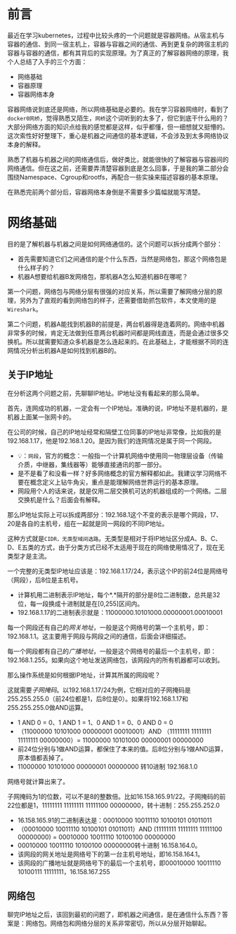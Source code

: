 # 前言

最近在学习kubernetes，过程中比较头疼的一个问题就是容器网络。从宿主机与容器的通信、到同一宿主机上，容器与容器之间的通信、再到更复杂的跨宿主机的容器与容器的通信，都有其背后的实现原理。为了真正的了解容器网络的原理，我个人总结了入手的三个方面：

- 网络基础
- 容器原理
- 容器网络本身

容器网络说到底还是网络，所以网络基础是必要的。我在学习容器网络时，看到了`docker0网桥`，觉得熟悉又陌生，`网桥`这个词听到的太多了，但它到底干什么用的？
大部分网络方面的知识点给我的感觉都是这样，似乎都懂，但一细想就又挺懵的。这次索性好好整理下，重心是机器之间通信的基本逻辑，不会涉及到太多网络协议本身的解释。

熟悉了机器与机器之间的网络通信后，做好类比，就能很快的了解容器与容器间的网络通信。但在这之前，还需要弄清楚容器到底是怎么回事，于是我的第二部分会围绕Namespace、Cgroup和rootfs，再配合一些实操来描述容器的基本原理。

在熟悉完前两个部分后，容器网络本身倒是不需要多少篇幅就能写清楚。

# 网络基础

目的是了解机器与机器之间是如何网络通信的。这个问题可以拆分成两个部分：

- 首先需要知道它们之间通信的是个什么东西，当然是网络包，那这个网络包是什么样子的？
- 机器A想要给机器B发网络包，那机器A怎么知道机器B在哪呢？

第一个问题，网络包与网络分层有很强的对应关系，所以需要了解网络分层的原理，另外为了直观的看到网络包的样子，还需要借助抓包软件，本文使用的是`Wireshark`。

第二个问题，机器A能找到机器B的前提是，两台机器得是连着网的。网络中机器非常多的时候，肯定无法做到任意两台机器时间都是网线直连，而是会通过很多交换机。所以就需要知道众多机器是怎么连起来的。在此基础上，才能根据不同的连网情况分析出机器A是如何找到机器B的。



## 关于IP地址

在分析这两个问题之前，先聊聊IP地址。IP地址没有看起来的那么简单。

首先，连网成功的机器，一定会有一个IP地址。准确的说，IP地址不是机器的，是机器上面某一张网卡的。

在公司的时候，自己的IP地址经常和隔壁工位同事的IP地址非常像，比如我的是192.168.1.17，他是192.168.1.20。是因为我们的连网情况是属于同一个网段。

- 💡：`网段`，官方的概念：一般指一个计算机网络中使用同一物理层设备（传输介质，中继器，集线器等）能够直接通讯的那一部分。
- 是不是看了和没看一样？好多网络概念的官方解释都如此。我建议学习网络不要在概念定义上钻牛角尖，重点是能理解网络世界运行的基本原理。
- 网段用个人的话来说，就是仅用二层交换机可达的机器组成的一个网络。二层交换机是什么？后面会有解释。

那么IP地址实际上可以拆成两部分：192.168.1这个不变的表示是哪个网段，17、20是各自的主机号，组在一起就是同一网段的不同IP地址。

这种方式就是`CIDR，无类型域间选路`。无类型是相对于将IP地址区分成A、B、C、D、E五类的方式，由于分类方式已经不太适用于现在的网络使用情况了，现在无类型才是主流。

一个完整的无类型IP地址应该是：192.168.1.17/24，表示这个IP的前24位是网络号（网段），后8位是主机号。

- 计算机用二进制表示IP地址，每个*.*隔开的部分是8位二进制数，总共是32位，每一段换成十进制就是在[0,255]区间内。
- 192.168.1.17的二进制表示就是：11000000.10101000.00000001.00010001

每一个网段还有自己的*网关地址*，一般是这个网络号的第一个主机号，即：192.168.1.1。这主要用于网段与网段之间的通信，后面会详细描述。

每一个网段都有自己的*广播地址*，一般是这个网络号的最后一个主机号，即：192.168.1.255。如果向这个地址发送网络包，该网段内的所有机器都可以收到。

那么操作系统是如何根据IP地址，计算其所属的网段呢？

这就需要*子网掩码*。以192.168.1.17/24为例，它相对应的子网掩码是255.255.255.0（前24位都是1，后8位是0）。如果将192.168.1.17和255.255.255.0做AND运算。

- 1 AND 0 = 0、1 AND 1 = 1、0 AND 1 = 0、0 AND 0 = 0
- （11000000 10101000 00000001 00010001）AND （11111111 11111111 11111111 00000000）= 11000000 10101000 00000001 00000000
- 前24位分别与1做AND运算，都保住了本来的值。后8位分别与1做AND运算，原本值都丢掉了。
- 11000000 10101000 00000001 00000000 转10进制 192.168.1.0

网络号就计算出来了。

子网掩码为1的位数，可以不是8的整数倍。比如16.158.165.91/22。子网掩码的前22位都是1，11111111 11111111 11111100 00000000，转十进制：255.255.252.0

- 16.158.165.91的二进制表达是：00010000 10011110 10100101 01011011
- （00010000 10011110 10100101 01011011）AND (11111111 11111111 11111100 00000000) = 00010000 10011110 10100100 00000000
- 00010000 10011110 10100100 00000000转十进制 16.158.164.0。
- 该网段的网关地址是网络号下的第一台主机号地址，即16.158.164.1。
- 该网段的广播地址就是网络号下的最后一个主机号，即00010000 10011110 10100111 11111111，16.158.167.255



## 网络包

聊完IP地址之后，该回到最初的问题了，即机器之间通信，是在通信什么东西？答案是：网络包。网络包和网络分层的关系非常密切，所以从分层开始聊起。